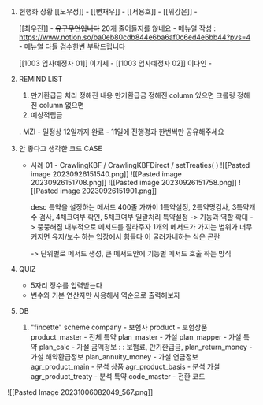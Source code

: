 1. 현행화 상황
	[[노우정]]
		- 
	[[변재우]]
		- 
	 [[서용호]]
		- 
	 [[위강은]]
		- 
		
	[[최우진]] 
		- ~~유구무언입니다~~ 20개 줄어들지를 않네요
		- 메뉴얼 작성 : https://www.notion.so/ba0eb80cdb844e6ba6af0c6ed4e6bb44?pvs=4
		- 메뉴얼 다들 검수한번 부탁드립니다 
		
	[[1003 입사예정자 01]] 이기세
		- 
	[[1003 입사예정자 02]] 이다인
		-  


2. REMIND LIST
	1. 만기환급금 처리 
		 정해진 내용 만기환급금 정해진 column 있으면 크롤링
		 정해진 column 없으면
	2. 예상적립금 

	. MZI 
		- 일정상 12일까지 완료 - 11일에 진행경과 한번씩만 공유해주세요
		


3. 안 좋다고 생각한 코드 CASE
	- 사례 01 - CrawlingKBF / CrawlingKBFDirect / setTreaties( )
		![[Pasted image 20230926151540.png]]
		![[Pasted image 20230926151708.png]]
		![[Pasted image 20230926151758.png]]
		![[Pasted image 20230926151901.png]]
		
		desc
		특약을 설정하는 메서드 400줄 가까이
		1특약설정, 2특약명검사, 3특약개수 검사, 4체크여부 확인, 5체크여부 일괄처리
		특약설정 -> 기능과 역할 확대 -> 뚱뚱해짐
		내부적으로 메서드를 잘라주자
		1개의 메서드가 가지는 범위가 너무 커지면 유지/보수 하는 입장에서 힘들다
		어 굴러가네하는 식은  곤란 
		
		-> 단위별로 메서드 생성, 큰 메서드안에 기능별 메서드 호출 하는 방식 

4. QUIZ
	- 5자리 정수를 입력받는다 
	- 변수와 기본 연산자만 사용해서 역순으로 출력해보자

5. DB
	1. "fincette" scheme
		 company - 보험사
		 product - 보험상품
		 product_master - 전체 특약
		 plan_master - 가설
		 plan_mapper - 가설 특약
		 plan_calc - 가설 금액정보 : : 보험료, 만기환급금, 
		 plan_return_money - 가설 해약환급정보
		 plan_annuity_money - 가설 연금정보
		 agr_product_main - 분석 상품
		 agr_product_basis - 분석 가설
		 agr_product_treaty - 분석 특약 
		 code_master - 전환 코드
		 		 
![[Pasted Image 20231006082049_567.png]]

